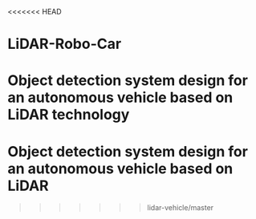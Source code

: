 <<<<<<< HEAD
# LiDAR-Robo-Car
Object detection system design for an autonomous vehicle based on LiDAR technology
=======
# Object detection system design for an autonomous vehicle based on LiDAR

>>>>>>> lidar-vehicle/master
